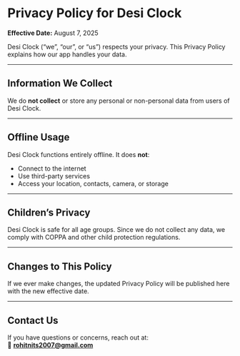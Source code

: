 # Privacy Policy for Desi Clock

**Effective Date:** August 7, 2025

Desi Clock (“we”, “our”, or “us”) respects your privacy. This Privacy Policy explains how our app handles your data.

---

## Information We Collect

We do **not collect** or store any personal or non-personal data from users of Desi Clock.

---

## Offline Usage

Desi Clock functions entirely offline. It does **not**:
- Connect to the internet  
- Use third-party services  
- Access your location, contacts, camera, or storage

---

## Children’s Privacy

Desi Clock is safe for all age groups. Since we do not collect any data, we comply with COPPA and other child protection regulations.

---

## Changes to This Policy

If we ever make changes, the updated Privacy Policy will be published here with the new effective date.

---

## Contact Us

If you have questions or concerns, reach out at:  
📧 **rohitnits2007@gmail.com**

